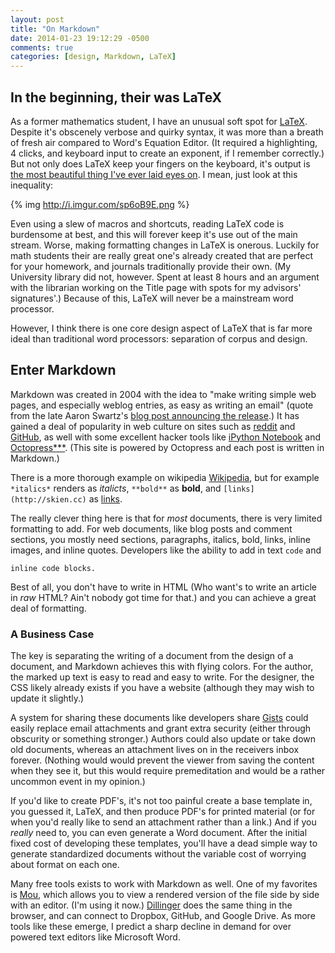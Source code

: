 ```yaml
---
layout: post
title: "On Markdown"
date: 2014-01-23 19:12:29 -0500
comments: true
categories: [design, Markdown, LaTeX]
---
```

## In the beginning, their was LaTeX

As a former mathematics student, I have an unusual soft spot for [LaTeX](http://www.latex-project.org/). Despite it's obscenely verbose and quirky syntax, it was more than a breath of fresh air compared to Word's Equation Editor. (It required a highlighting, 4 clicks, and keyboard input to create an exponent, if I remember correctly.) But not only does LaTeX keep your fingers on the keyboard, it's output is [the most beautiful thing I've ever laid eyes on](http://www.somethingofthatilk.com/index.php?id=135). I mean, just look at this inequality:

{% img http://i.imgur.com/sp6oB9E.png %}

<!-- more -->

Even using a slew of macros and shortcuts, reading LaTeX code is burdensome at best, and this will forever keep it's use out of the main stream. Worse, making formatting changes in LaTeX is onerous. Luckily for math students their are really great one's already created that are perfect for your homework, and journals traditionally provide their own. (My University library did not, however. Spent at least 8 hours and an argument with the librarian working on the Title page with spots for my advisors' signatures'.) Because of this, LaTeX will never be a mainstream word processor.

However, I think there is one core design aspect of LaTeX that is far more ideal than traditional word processors: separation of corpus and design. 

## Enter Markdown

Markdown was created in 2004 with the idea to "make writing simple web pages, and especially weblog entries, as easy as writing an email" (quote from the late Aaron Swartz's [blog post announcing the release](http://www.aaronsw.com/weblog/001189).) It has gained a deal of popularity in web culture on sites such as [reddit](https://www.reddit.com) and [GitHub](https://www.github.com), as well with some excellent hacker tools like [iPython Notebook](http://ipython.org/notebook.html) and [Octopress***](http://octopress.org). (This site is powered by Octopress and each post is written in Markdown.)

There is a more thorough example on wikipedia [Wikipedia](http://en.wikipedia.org/wiki/Markdown), but for example `*italics*` renders as *italicts*, `**bold**` as **bold**, and `[links](http://skien.cc)` as [links](http://skien.cc).

The really clever thing here is that for *most* documents, there is very limited formatting to add. For web documents, like blog posts and comment sections, you mostly need sections, paragraphs, italics, bold, links, inline images, and inline quotes. Developers like the ability to add in text `code` and 

```
inline code blocks.
```
Best of all, you don't have to write in HTML (Who want's to write an article in *raw* HTML? Ain't nobody got time for that.) and you can achieve a great deal of formatting.

### A Business Case

The key is separating the writing of a document from the design of a document, and Markdown achieves this with flying colors. For the author, the marked up text is easy to read and easy to write. For the designer, the CSS likely already exists if you have a website (although they may wish to update it slightly.) 

A system for sharing these documents like developers share [Gists](https://gist.github.com/) could easily replace email attachments and grant extra security  (either through obscurity or something stronger.) Authors could also update or take down old documents, whereas an attachment lives on in the receivers inbox forever. (Nothing would would prevent the viewer from saving the content when they see it, but this would require premeditation and would be a rather uncommon event in my opinion.)

If you'd like to create PDF's, it's not too painful create a base template in, you guessed it, LaTeX, and then produce PDF's for printed material (or for when you'd really like to send an attachment rather than a link.) And if you *really* need to, you can even generate a Word document. After the initial fixed cost of developing these templates, you'll have a dead simple way to generate standardized documents without the variable cost of worrying about format on each one.

Many free tools exists to work with Markdown as well. One of my favorites is [Mou](http://mouapp.com/), which allows you to view a rendered version of the file side by side with an editor. (I'm using it now.) [Dillinger](http://dillinger.io/) does the same thing in the browser, and can connect to Dropbox, GitHub, and Google Drive. As more tools like these emerge, I predict a sharp decline in demand for over powered text editors like Microsoft Word.


